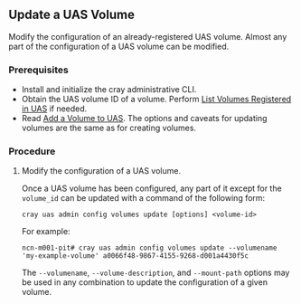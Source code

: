 
## Update a UAS Volume

Modify the configuration of an already-registered UAS volume. Almost any part of the configuration of a UAS volume can be modified.

### Prerequisites

-   Install and initialize the cray administrative CLI.
-   Obtain the UAS volume ID of a volume. Perform [List Volumes Registered in UAS](List_Volumes_Registered_in_UAS.md) if needed.
-   Read [Add a Volume to UAS](Add_a_Volume_to_UAS.md). The options and caveats for updating volumes are the same as for creating volumes.

### Procedure

1.  Modify the configuration of a UAS volume.

    Once a UAS volume has been configured, any part of it except for the `volume_id` can be updated with a command of the following form:

    ```
    cray uas admin config volumes update [options] <volume-id>
    ```

    For example:

    ```
    ncn-m001-pit# cray uas admin config volumes update --volumename 'my-example-volume' a0066f48-9867-4155-9268-d001a4430f5c
    ```

    The `--volumename`, `--volume-description`, and `--mount-path` options may be used in any combination to update the configuration of a given volume.

